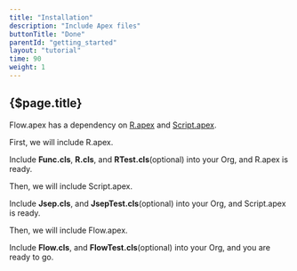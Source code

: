 ```yaml
---
title: "Installation"
description: "Include Apex files"
buttonTitle: "Done"
parentId: "getting_started"
layout: "tutorial"
time: 90
weight: 1
---
```


## {$page.title}

Flow.apex has a dependency on [R.apex](https://github.com/Click-to-Cloud/R.apex) and [Script.apex](https://github.com/Click-to-Cloud/Script.apex).

First, we will include R.apex.

Include **Func.cls**, **R.cls**, and **RTest.cls**(optional) into your Org, and R.apex is ready.

Then, we will include Script.apex.

Include **Jsep.cls**, and **JsepTest.cls**(optional) into your Org, and Script.apex is ready.

Then, we will include Flow.apex.

Include **Flow.cls**, and **FlowTest.cls**(optional) into your Org, and you are ready to go.
